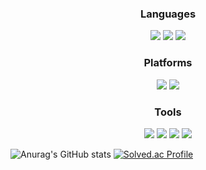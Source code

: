 
<h3 align="center"> Languages </h3>
<p align="center">
   <image src = "https://img.shields.io/badge/JAVA-FE2E64?style=for-the-badge&logo=java&logoColor=white"/> 
      <image src = "https://img.shields.io/badge/C++-00599C?style=for-the-badge&logo=cplusplus&logoColor=white"/> 
       <image src = "https://img.shields.io/badge/python-007396?style=for-the-badge&logo=python&logoColor=white"/> 

</p>

<h3 align="center"> Platforms </h3>
<p align="center">
   <image src = "https://img.shields.io/badge/Spring-ECF8E0?style=for-the-badge&logo=Spring&logoColor=green"/>
       <image src = "https://img.shields.io/badge/django-020624?style=for-the-badge&logo=Django&logoColor=white"/>
</p>


<h3 align="center"> Tools </h3>
<p align = "center">
   <image src = "https://img.shields.io/badge/Git-F05032?style=for-the-badge&logo=Git&logoColor=white"/>
      <image src = "https://img.shields.io/badge/GitHub-181717?style=for-the-badge&logo=GitHub&logoColor=white"/>
         <image src = "https://img.shields.io/badge/Notion-000000?style=for-the-badge&logo=Notion&logoColor=white"/>
            <image src = "https://img.shields.io/badge/IntelliJ_IDEA-000000?style=for-the-badge&logo=IntelliJ%20IDEA&logoColor=white"/>
</p>

![Anurag's GitHub stats](https://github-readme-stats.vercel.app/api?username=hyoinyang&show_icons=true&theme=onedark)
[![Solved.ac Profile](http://mazassumnida.wtf/api/v2/generate_badge?boj=hyoin0219)](https://solved.ac/hyoin0219/)

